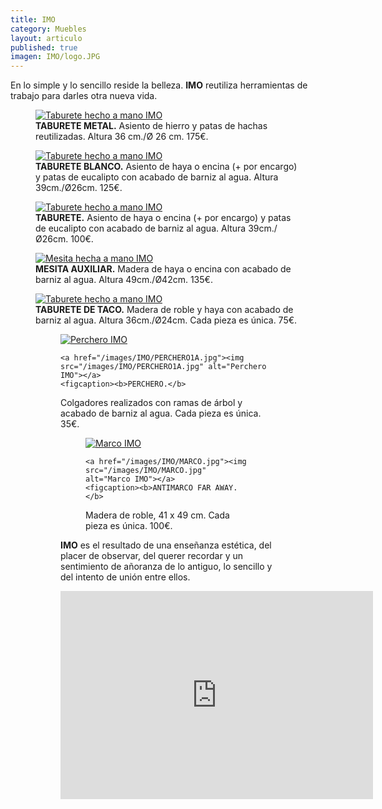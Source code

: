 ```yaml
---
title: IMO
category: Muebles
layout: articulo
published: true
imagen: IMO/logo.JPG
---
```


En lo simple y lo sencillo reside la belleza. **IMO** reutiliza herramientas de trabajo para darles otra nueva vida.

<div class="figure-group">
<figure>
	<a href="/images/IMO/TABURETEHACHASROJO.jpg"><img src="/images/IMO/TABURETEHACHASROJO.jpg" alt="Taburete hecho a mano IMO"></a>
	<figcaption><b>TABURETE METAL.</b>
Asiento de hierro y patas de hachas reutilizadas. Altura 36 cm./Ø 26 cm. 175€.</figcaption>
</figure>

<figure>
	<a href="/images/IMO/TABURETEHACHASBLANCO.jpg"><img src="/images/IMO/TABURETEHACHASBLANCO.jpg" alt="Taburete hecho a mano IMO"></a>
	<figcaption><b>TABURETE BLANCO.</b>
Asiento de haya o encina (+ por encargo) y patas de eucalipto con acabado de barniz al agua. Altura 39cm./Ø26cm. 125€.</figcaption>
</figure>

<figure>
	<a href="/images/IMO/TABURETEHACHASLISO.jpg"><img src="/images/IMO/TABURETEHACHASLISO.jpg" alt="Taburete hecho a mano IMO"></a>
	<figcaption><b>TABURETE.</b>
Asiento de haya  o encina (+ por encargo) y patas de eucalipto con acabado de barniz al agua. Altura 39cm./Ø26cm. 100€.</figcaption>
</figure>
</div>

<div class="figure-group">
<figure>
	<a href="/images/IMO/MESAMANGOS.jpg"><img src="/images/IMO/MESAMANGOS.jpg" alt="Mesita hecha a mano IMO"></a>
	<figcaption><b>MESITA AUXILIAR.</b>
Madera de haya o encina con acabado de barniz al agua. Altura 49cm./Ø42cm. 135€.</figcaption>
</figure>

<figure>
	<a href="/images/IMO/TABURETETACO.jpg"><img src="/images/IMO/TABURETETACO.jpg" alt="Taburete hecho a mano IMO"></a>
	<figcaption><b>TABURETE DE TACO.</b>
Madera de roble y haya con acabado de barniz al agua. Altura 36cm./Ø24cm. Cada pieza es única. 75€.</figcaption>
</figure>
</div>

<figure class="half">
<figure>
	<a href="/images/IMO/PERCHERO1.jpg"><img src="/images/IMO/PERCHERO1.jpg" alt="Perchero IMO"></a>
	
	<a href="/images/IMO/PERCHERO1A.jpg"><img src="/images/IMO/PERCHERO1A.jpg" alt="Perchero IMO"></a>
	<figcaption><b>PERCHERO.</b>
Colgadores realizados con ramas de árbol y acabado de barniz al agua. Cada pieza es única. 35€.</figcaption>
</figure>

<figure class="half">
<figure>
	<a href="/images/IMO/anti.jpg"><img src="/images/IMO/anti.jpg" alt="Marco IMO"></a>
	
	<a href="/images/IMO/MARCO.jpg"><img src="/images/IMO/MARCO.jpg" alt="Marco IMO"></a>
	<figcaption><b>ANTIMARCO FAR AWAY.</b>
Madera de roble, 41 x 49 cm. Cada pieza es única. 100€.</figcaption>
</figure>


**IMO** es el resultado de una enseñanza estética, del placer de observar, del querer recordar y un sentimiento de añoranza de lo antiguo, lo sencillo y del intento de unión entre ellos.




<iframe width="500" height="333" src="https://player.vimeo.com/video/84877725?color=ffffff" frameborder="0" allowfullscreen></iframe>


